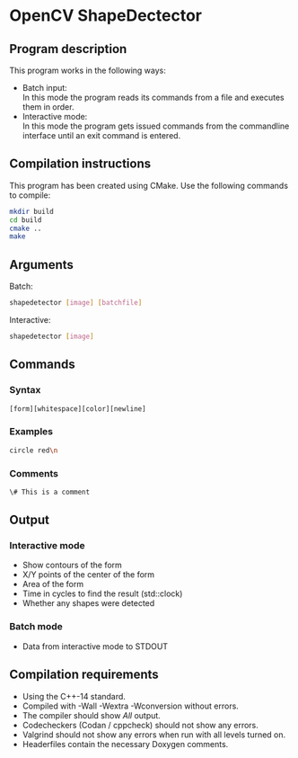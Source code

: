 # OpenCV ShapeDectector
## Program description
This program works in the following ways:
* Batch input:  
In this mode the program reads its commands from a file and executes them in order.
* Interactive mode:  
In this mode the program gets issued commands from the commandline interface until an exit command is entered.

## Compilation instructions
This program has been created using CMake. Use the following commands to compile:  
``` Bash
mkdir build
cd build
cmake ..
make
```
## Arguments
Batch:  
``` Bash
shapedetector [image] [batchfile]
```
Interactive:  
``` Bash
shapedetector [image]
```
## Commands
### Syntax
``` Bash
[form][whitespace][color][newline]
```
### Examples
``` Bash
circle red\n
```
### Comments
``` Bash
\# This is a comment
```

## Output
### Interactive mode
* Show contours of the form
* X/Y points of the center of the form
* Area of the form
* Time in cycles to find the result (std::clock)
* Whether any shapes were detected
### Batch mode
* Data from interactive mode to STDOUT
## Compilation requirements
* Using the C++-14 standard.
* Compiled with -Wall -Wextra -Wconversion without errors.
* The compiler should show *All* output.
* Codecheckers (Codan / cppcheck) should not show any errors.
* Valgrind should not show any errors when run with all levels turned on.
* Headerfiles contain the necessary Doxygen comments.